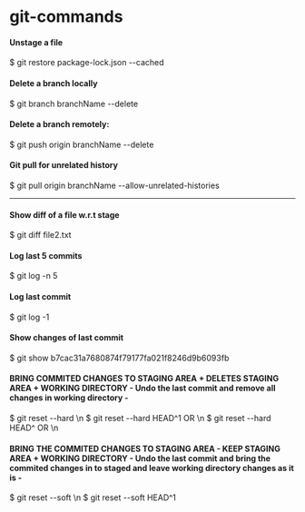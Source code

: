 # git-commands

#### Unstage a file
$ git restore package-lock.json --cached
#### Delete a branch locally
$ git branch branchName --delete
#### Delete a branch remotely:
$ git push origin branchName --delete
#### Git pull for unrelated history
$ git pull origin branchName --allow-unrelated-histories

-------------------------------------------------------------------------------------------

#### Show diff of a file w.r.t stage
$ git diff file2.txt

#### Log last 5 commits
$ git log -n 5

#### Log last commit
$ git log -1

#### Show changes of last commit
$ git show b7cac31a7680874f79177fa021f8246d9b6093fb

#### BRING COMMITED CHANGES TO STAGING AREA + DELETES STAGING AREA + WORKING DIRECTORY - Undo the last commit and remove all changes in working directory - 

$ git reset --hard <Commit ID> \n
$ git reset --hard HEAD^1 OR \n
$ git reset --hard HEAD^ OR \n



#### BRING THE COMMITED CHANGES TO STAGING AREA - KEEP STAGING AREA + WORKING DIRECTORY - Undo the last commit and bring the commited changes in to staged and leave working directory changes as it is - 
$ git reset --soft <Commit ID> \n
$ git reset --soft HEAD^1

